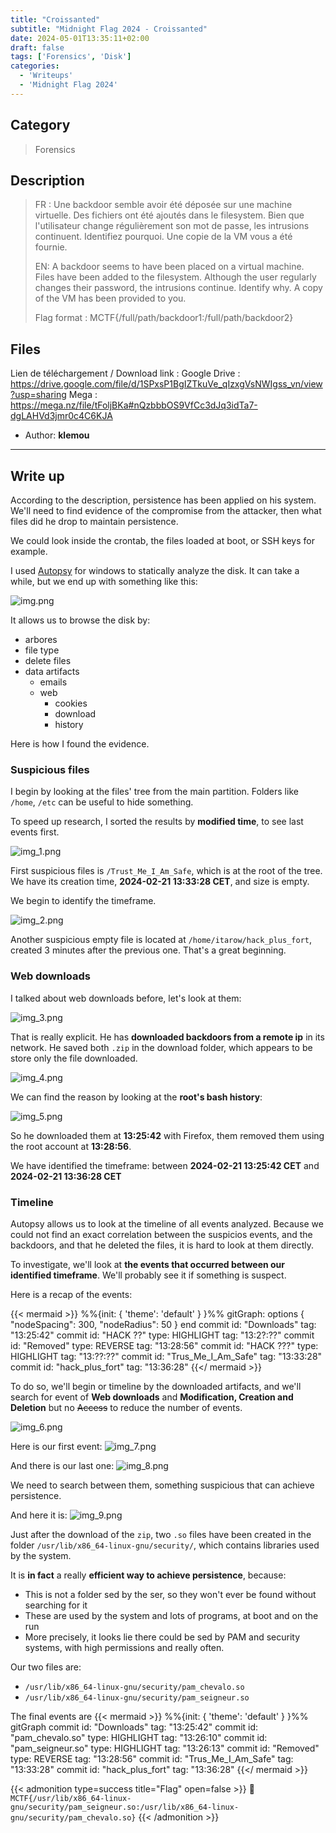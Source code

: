 ```yaml
---
title: "Croissanted"
subtitle: "Midnight Flag 2024 - Croissanted"
date: 2024-05-01T13:35:11+02:00
draft: false
tags: ['Forensics', 'Disk']
categories:
  - 'Writeups'
  - 'Midnight Flag 2024'
---
```


## Category

> Forensics

## Description

> FR : Une backdoor semble avoir été déposée sur une machine virtuelle. Des fichiers ont été ajoutés dans le filesystem. Bien que l'utilisateur change régulièrement son mot de passe, les intrusions continuent. Identifiez pourquoi. Une copie de la VM vous a été fournie.
>
> EN: A backdoor seems to have been placed on a virtual machine. Files have been added to the filesystem. Although the user regularly changes their password, the intrusions continue. Identify why. A copy of the VM has been provided to you.
> 
> Flag format : MCTF{/full/path/backdoor1:/full/path/backdoor2}

## Files

Lien de téléchargement / Download link :
Google Drive : https://drive.google.com/file/d/1SPxsP1BgIZTkuVe_qIzxgVsNWIgss_vn/view?usp=sharing
Mega : https://mega.nz/file/tFoljBKa#nQzbbbOS9VfCc3dJq3idTa7-dgLAHVd3jmr0c4C6KJA

- Author: **klemou**
---

## Write up

According to the description, persistence has been applied on his system. We'll need to find evidence of the compromise from the attacker, then what files did he drop to maintain persistence.

We could look inside the crontab, the files loaded at boot, or SSH keys for example.

I used [Autopsy](https://www.autopsy.com/) for windows to statically analyze the disk.
It can take a while, but we end up with something like this:

![img.png](img.png)

It allows us to browse the disk by:
- arbores
- file type
- delete files
- data artifacts
  - emails
  - web
    - cookies
    - download
    - history

Here is how I found the evidence.

### Suspicious files

I begin by looking at the files' tree from the main partition. Folders like ``/home``, `/etc` can be useful to hide something.

To speed up research, I sorted the results by **modified time**, to see last events first.

![img_1.png](img_1.png)

First suspicious files is ``/Trust_Me_I_Am_Safe``, which is at the root of the tree. We have its creation time, **2024-02-21 13:33:28 CET**, and size is empty.

We begin to identify the timeframe.

![img_2.png](img_2.png)

Another suspicious empty file is located at ``/home/itarow/hack_plus_fort``, created 3 minutes after the previous one. That's a great beginning.

### Web downloads

I talked about web downloads before, let's look at them:

![img_3.png](img_3.png)

That is really explicit. He has **downloaded backdoors from a remote ip** in its network. He saved both ``.zip`` in the download folder, which appears to be store only the file downloaded.

![img_4.png](img_4.png)

We can find the reason by looking at the **root's bash history**:

![img_5.png](img_5.png)

So he downloaded them at **13:25:42** with Firefox, them removed them using the root account at **13:28:56**.

We have identified the timeframe: between **2024-02-21 13:25:42 CET** and **2024-02-21 13:36:28 CET**

### Timeline

Autopsy allows us to look at the timeline of all events analyzed. Because we could not find an exact correlation between the suspicios events, and the backdoors, and that he deleted the files, it is hard to look at them directly.

To investigate, we'll look at **the events that occurred between our identified timeframe**. We'll probably see it if something is suspect.

Here is a recap of the events:

{{< mermaid >}}
%%{init: { 'theme': 'default' } }%%
gitGraph:
options
{
    "nodeSpacing": 300,
    "nodeRadius": 50
}
end
    commit id: "Downloads" tag: "13:25:42"
    commit id: "HACK ??" type: HIGHLIGHT tag: "13:2?:??"
    commit id: "Removed" type: REVERSE tag: "13:28:56"
    commit id: "HACK ???" type: HIGHLIGHT tag: "13:??:??"
    commit id: "Trus_Me_I_Am_Safe" tag: "13:33:28"
    commit id: "hack_plus_fort" tag: "13:36:28"
{{</ mermaid >}}


To do so, we'll begin or timeline by the downloaded artifacts, and we'll search for event of **Web downloads** and **Modification, Creation and Deletion** but no ~~Access~~ to reduce the number of events.

![img_6.png](img_6.png)

Here is our first event:
![img_7.png](img_7.png)

And there is our last one:
![img_8.png](img_8.png)

We need to search between them, something suspicious that can achieve persistence.

And here it is:
![img_9.png](img_9.png)

Just after the download of the ``zip``, two `.so` files have been created in the folder `/usr/lib/x86_64-linux-gnu/security/`, which contains libraries used by the system.

It is **in fact** a really **efficient way to achieve persistence**, because:
- This is not a folder sed by the ser, so they won't ever be found without searching for it
- These are used by the system and lots of programs, at boot and on the run
- More precisely, it looks lie there could be sed by PAM and security systems, with high permissions and really often.

Our two files are:
- ``/usr/lib/x86_64-linux-gnu/security/pam_chevalo.so``
- ``/usr/lib/x86_64-linux-gnu/security/pam_seigneur.so``

The final events are
{{< mermaid >}}
%%{init: { 'theme': 'default' } }%%
gitGraph
    commit id: "Downloads" tag: "13:25:42"
    commit id: "pam_chevalo.so" type: HIGHLIGHT tag: "13:26:10"
    commit id: "pam_seigneur.so" type: HIGHLIGHT tag: "13:26:13"
    commit id: "Removed" type: REVERSE tag: "13:28:56"
    commit id: "Trus_Me_I_Am_Safe" tag: "13:33:28"
    commit id: "hack_plus_fort" tag: "13:36:28"
{{</ mermaid >}}

{{< admonition type=success title="Flag" open=false >}}
:triangular_flag_on_post: `MCTF{/usr/lib/x86_64-linux-gnu/security/pam_seigneur.so:/usr/lib/x86_64-linux-gnu/security/pam_chevalo.so}`
{{< /admonition >}}
